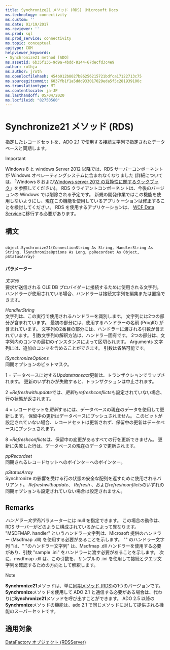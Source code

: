 ```yaml
---
title: Synchronize21 メソッド (RDS) |Microsoft Docs
ms.technology: connectivity
ms.custom: ''
ms.date: 01/19/2017
ms.reviewer: ''
ms.prod: sql
ms.prod_service: connectivity
ms.topic: conceptual
apitype: COM
helpviewer_keywords:
- Synchronize21 method [ADO]
ms.assetid: 6b35f136-9d9a-4bdd-8144-67decfd3c4e9
author: rothja
ms.author: jroth
ms.openlocfilehash: 454b012b8027b86256215721bdfca17122713c75
ms.sourcegitcommit: 6037fb1f1a5ddd933017029eda5f5c281939100c
ms.translationtype: MT
ms.contentlocale: ja-JP
ms.lasthandoff: 05/04/2020
ms.locfileid: "82750560"
---
```

# <a name="synchronize21-method-rds"></a>Synchronize21 メソッド (RDS)
指定したレコードセットを、ADO 2.1 で使用する接続文字列で指定されたデータベースと同期します。  
  
> [!IMPORTANT]
>  Windows 8 と windows Server 2012 以降では、RDS サーバーコンポーネントが Windows オペレーティングシステムに含まれなくなりました (詳細については、「Windows 8 および[Windows server 2012 の互換性に関するクックブック](https://www.microsoft.com/download/details.aspx?id=27416)」を参照してください)。 RDS クライアントコンポーネントは、今後のバージョンの Windows では削除される予定です。 新規の開発作業ではこの機能を使用しないようにし、現在この機能を使用しているアプリケーションは修正することを検討してください。 RDS を使用するアプリケーションは、 [WCF Data Service](https://go.microsoft.com/fwlink/?LinkId=199565)に移行する必要があります。  
  
## <a name="syntax"></a>構文  
  
```  
  
object.Synchronize21(ConnectionString As String, HandlerString As String, lSynchronizeOptions As Long, ppRecordset As Object, pStatusArray)  
```  
  
#### <a name="parameters"></a>パラメーター  
 *文字列*  
 要求が送信される OLE DB プロバイダーに接続するために使用される文字列。 ハンドラーが使用されている場合、ハンドラーは接続文字列を編集または置換できます。  
  
 *HandlerString*  
 文字列は、この実行で使用されるハンドラーを識別します。 文字列には2つの部分が含まれています。 最初の部分には、使用するハンドラーの名前 (ProgID) が含まれています。 文字列の2番目の部分には、ハンドラーに渡される引数が含まれています。 引数文字列の解釈方法は、ハンドラー固有です。 2つの部分は、文字列内のコンマの最初のインスタンスによって区切られます。 Arguments 文字列には、追加のコンマを含めることができます。 引数は省略可能です。  
  
 *lSynchronizeOptions*  
 同期オプションのビットマスク。  
  
 1 = データベースに対する*Updatetransact*更新は、トランザクションでラップされます。 更新のいずれかが失敗すると、トランザクションは中止されます。  
  
 2 =*Refreshwithupdate*では、*更新*も*refreshconflicts*も設定されていない場合、行の状態が返されます。  
  
 4 = レコードセットを*更新*するには、データベースの現在のデータを使用して更新します。 保留中の更新はデータベースにプッシュされません。 このビットが設定されていない場合、レコードセットは更新されず、保留中の更新はデータベースにプッシュされます。  
  
 8 =*Refreshconflicts*は、保留中の変更があるすべての行を更新できません。 更新に失敗した行は、データベースの現在のデータで更新されます。  
  
 *ppRecordset*  
 同期されるレコードセットへのポインターへのポインター。  
  
 *pStatusArray*  
 Synchronize の影響を受ける行の状態の安全な配列を返すために使用されるバリアント。 *Refreshwithupdate*、 *Refresh* 、および*refreshconflicts*のいずれの同期オプションも設定されていない場合は設定されません。  
  
## <a name="remarks"></a>Remarks  
 *ハンドラー文字列*パラメーターには null を指定できます。 この場合の動作は、RDS サーバーがどのように構成されているかによって異なります。 "MSDFMAP. handler" というハンドラー文字列は、Microsoft 提供のハンドラー (Msdfmap .dll) を使用する必要があることを示します。 "" のハンドラー文字列 "は、" "のハンドラー文字列" は、Msdfmap .dll ハンドラーを使用する必要があり、引数 "sample .ini" をハンドラーに渡す必要があることを示します。 次に、msdfmap .dll は、この引数を、サンプルの .ini を使用して接続とクエリ文字列を確認するための方向として解釈します。  
  
> [!NOTE]
>  **Synchronize21**メソッドは、単に[同期メソッド (RDS)](../../../ado/reference/rds-api/synchronize-method-rds.md)の1つのバージョンです。 **Synchronize**メソッドを使用して ADO 2.1 と通信する必要がある場合は、代わりに**Synchronize21**メソッドを呼び出すことができます。 ADO 2.5 以降の**Synchronize**メソッドの機能は、ado 2.1 で同じメソッドに対して提供される機能のスーパーセットです。  
  
## <a name="applies-to"></a>適用対象  
 [DataFactory オブジェクト (RDSServer)](../../../ado/reference/rds-api/datafactory-object-rdsserver.md)


